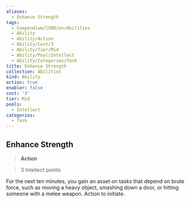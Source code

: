 ```yaml
---
aliases:
  - Enhance Strength
tags:
  - Compendium/CSRD/en/Abilities
  - Ability
  - Ability/Action
  - Ability/Cost/3
  - Ability/Tier/Mid
  - Ability/Pool/Intellect
  - Ability/Categories/Task
title: Enhance Strength
collection: Abilities
kind: Ability
action: true
enabler: false
cost: '3'
tier: Mid
pools:
  - Intellect
categories:
  - Task
---
```

## Enhance Strength    
>**Action**    
>3 Intellect points  
    
For the next ten minutes, you gain an asset on tasks that depend on brute force, such as moving a heavy object, smashing down a door, or hitting someone with a melee weapon. Action to initiate.